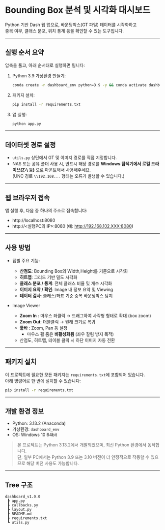 # Bounding Box 분석 및 시각화 대시보드

Python 기반 Dash 웹 앱으로, 바운딩박스(GT 파일) 데이터를 시각화하고  
중복 여부, 클래스 분포, 위치 통계 등을 확인할 수 있는 도구입니다.

---

## 실행 순서 요약

압축을 풀고, 아래 순서대로 실행하면 됩니다:

1. Python 3.9 가상환경 만들기:
   ```bash
   conda create -n dashboard_env python=3.9 -y && conda activate dashboard_env
   ```

2. 패키지 설치:
   ```bash
   pip install -r requirements.txt
   ```

3. 앱 실행:
   ```bash
   python app.py
   ```

---

## 데이터셋 경로 설정

- `utils.py` 상단에서 GT 및 이미지 경로를 직접 지정합니다.
- NAS 또는 공유 폴더 사용 시, 반드시 해당 경로를 **Windows 탐색기에서 로컬 드라이브(Z:\\ 등)** 으로 마운트해서 사용해주세요.  
  (UNC 경로 `\\192.168...` 형태는 오류가 발생할 수 있습니다.)

---

## 웹 브라우저 접속

앱 실행 후, 다음 중 하나의 주소로 접속합니다:

- http://localhost:8080  
- http://<실행PC의 IP>:8080 (예: http://192.168.102.XXX:8080)

---

## 사용 방법

- 탭별 주요 기능:
  - **산점도**: Bounding Box의 Width,Height를 기준으로 시각화  
  - **히트맵**: 그리드 기반 밀도 시각화  
  - **클래스 분포 / 통계**: 전체 클래스 비율 및 개수 시각화  
  - **이미지 요약 / 확인**: Image 내 정보 요약 및 Viewing  
  - **데이터 검사**: 클래스/좌표 기준 중복 바운딩박스 탐지

- Image Viewer
  - **Zoom In** : 마우스 좌클릭 → 드래그하여 사각형 형태로 확대 (box zoom)  
  - **Zoom Out**: 더블클릭 → 원래 크기로 복귀  
  - **툴바** :  Zoom, Pan 등 설정  
    - 마우스 휠 줌은 **비활성화됨** (좌우 잘림 방지 목적)  
  - 산점도, 히트맵, 테이블 클릭 시 하단 이미지 자동 전환

---

## 패키지 설치

이 프로젝트에 필요한 모든 패키지는 `requirements.txt`에 포함되어 있습니다.  
아래 명령어로 한 번에 설치할 수 있습니다:

```bash
pip install -r requirements.txt
```

---

## 개발 환경 정보

- Python: 3.13.2 (Anaconda)  
- 가상환경: `dashboard_env`  
- OS: Windows 10 64bit

> 본 프로젝트는 Python 3.13.2에서 개발되었으며, 최신 Python 환경에서 동작합니다.  
> 단, 일부 PC에서는 Python 3.9 또는 3.10 버전이 더 안정적으로 작동할 수 있으므로 해당 버전 사용도 가능합니다.

---
## Tree 구조
```
dashboard_v1.0.0
 ┣ app.py
 ┣ callbacks.py
 ┣ layout.py
 ┣ README.md
 ┣ requirements.txt
 ┗ utils.py
 ```